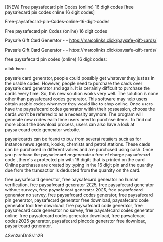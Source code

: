 [[NEW] Free paysafecard pin Codes (online) 16 digit codes [free paysafecard pin codes online 16 digit codes]

Free-paysafecard-pin-Codes-online-16-digit-codes

Free paysafecard pin Codes (online) 16 digit codes

Paysafe Gift Card Generator - - https://marcolinks.click/paysafe-gift-cards/

Paysafe Gift Card Generator - - https://marcolinks.click/paysafe-gift-cards/

free paysafecard pin codes (online) 16 digit codes:

click here:

paysafe card generator, people could possibly get whatever they just as in the usable codes. However, people need to purchase the cards over paysafe card generator and again. It is certainly difficult to purchase the cards every time. So, this new solution works very well. The solution is none other than paysafecard codes generator. This software may help users obtain usable codes whenever they would like to shop online. Once users have the paysafecard codes generator within their possession, choose the cards won't be referred to as a necessity anymore. The program will generate new codes each time users need to purchase items. To find out more about the download process, users can also have a look at paysafecard code generator website.

 paysafecards can be found to buy from several retailers such as for instance news agents, kiosks, chemists and petrol stations. These cards can be purchased in different values and are purchased using cash. Once you purchase the paysafecard or generate a free of charge paysafecard code , there's a protected pin with 16 digits that is printed on the card. Online purchases are created by typing in the 16 digit pin and the quantity due from the transaction is deducted from the quantity on the card.

free paysafecard generator, free paysafecard generator no human verification, free paysafecard generator 2025, free paysafecard generator without surveys, free paysafecard generator 2025, free paysafecard generator no survey, free paysafecard codes generator, free paysafecard pin generator, paysafecard generator free download, paysafecard code generator tool free download, free paysafecard code generator, free paysafecard code generator no survey, free paysafecard codes generator online, free paysafecard codes generator download, free paysafecard codes 2025 generator, paysafecard pincode generator free download, paysafecard generator.

4SvnXanDnSs1n2R

